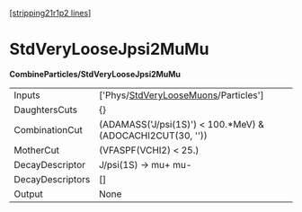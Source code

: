 [[stripping21r1p2 lines]](./stripping21r1p2-index)

# StdVeryLooseJpsi2MuMu

**CombineParticles/StdVeryLooseJpsi2MuMu**

|                  |                                                                                               |
|------------------|-----------------------------------------------------------------------------------------------|
| Inputs           | ['Phys/[StdVeryLooseMuons](./stripping21r1p2-commonparticles-stdveryloosemuons)/Particles'] |
| DaughtersCuts    | {}                                                                                            |
| CombinationCut   | (ADAMASS('J/psi(1S)') \< 100.\*MeV) & (ADOCACHI2CUT(30, ''))                                  |
| MotherCut        | (VFASPF(VCHI2) \< 25.)                                                                        |
| DecayDescriptor  | J/psi(1S) -\> mu+ mu-                                                                         |
| DecayDescriptors | []                                                                                          |
| Output           | None                                                                                          |
